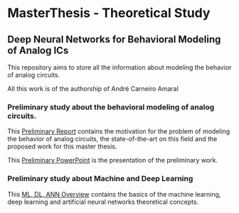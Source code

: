 # MasterThesis - Theoretical Study
## Deep Neural Networks for Behavioral Modeling of Analog ICs

This repository aims to store all the information about modeling the behavior of analog circuits.

All this work is of the authorship of André Carneiro Amaral

### Preliminary study about the behavioral modeling of analog circuits.
This [Preliminary Report](https://github.com/oAndreAmaral/MasterThesis/blob/d08fcc02aaf99800cab66a144dd528a26b251f2b/2022%20PIC2%20Andr%C3%A9%20Carneiro%20Amaral.pdf) contains the motivation for the problem of modeling the behavior of analog circuits, the state-of-the-art on this field and the proposed work for this master thesis. 

This [Preliminary PowerPoint](https://github.com/oAndreAmaral/MasterThesis/blob/4b1670d1033a9945678729efee945d68f54c87a6/2022%20PIC2%20Presentation%20Andr%C3%A9%20Carneiro%20Amaral.pdf) is the presentation of the preliminary work.

### Preliminary study about Machine and Deep Learning
This [ML, DL, ANN Overview](https://github.com/oAndreAmaral/MasterThesis/blob/46bb616114bb183b62d2902c46a18a9283d568dd/ML%20&%20ANN%20Overview.pdf) contains the basics of the machine learning, deep learning and artificial neural networks theoretical concepts.




